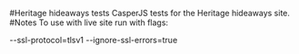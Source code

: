 #Heritage hideaways tests
CasperJS tests for the Heritage hideaways site.
#Notes
To use with live site run with flags:

--ssl-protocol=tlsv1 --ignore-ssl-errors=true
